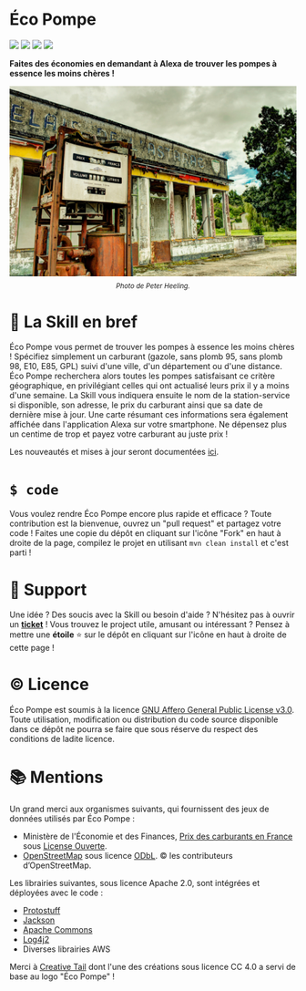 # Éco Pompe
<a href="https://github.com/PyvesB/alexa-eco-pompe/releases"><img src ="https://img.shields.io/github/release/PyvesB/alexa-eco-pompe.svg?label=version" /></a>
<a href="https://github.com/PyvesB/alexa-eco-pompe/issues"><img src ="https://img.shields.io/github/issues/PyvesB/alexa-eco-pompe.svg?label=tickets%20ouverts" /></a>
<a href="https://travis-ci.com/PyvesB/alexa-eco-pompe"><img src ="https://img.shields.io/travis/com/PyvesB/alexa-eco-pompe.svg?label=%C3%A9tat%20des%20tests" /></a>
<a href="https://github.com/PyvesB/alexa-eco-pompe/blob/master/LICENSE.md"><img src ="https://img.shields.io/github/license/PyvesB/alexa-eco-pompe.svg?label=licence" /></a>
<br/>

**Faites des économies en demandant à Alexa de trouver les pompes à essence les moins chères !**

<p align="center">
<img src ="https://github.com/PyvesB/alexa-eco-pompe/blob/master/images/banner.jpg?raw=true"/>
<br/>
<i><sub>Photo de Peter Heeling.</sub></i>
</p>

# :speech_balloon: La Skill en bref

Éco Pompe vous permet de trouver les pompes à essence les moins chères ! Spécifiez simplement un carburant (gazole, sans plomb 95, sans plomb 98, E10, E85, GPL) suivi d'une ville, d'un département ou d'une distance. Éco Pompe recherchera alors toutes les pompes satisfaisant ce critère géographique, en privilégiant celles qui ont actualisé leurs prix il y a moins d'une semaine. La Skill vous indiquera ensuite le nom de la station-service si disponible, son adresse, le prix du carburant ainsi que sa date de dernière mise à jour. Une carte résumant ces informations sera également affichée dans l'application Alexa sur votre smartphone. Ne dépensez plus un centime de trop et payez votre carburant au juste prix !

Les nouveautés et mises à jour seront documentées [ici](https://github.com/PyvesB/alexa-eco-pompe/releases).

# `$ code`

Vous voulez rendre Éco Pompe encore plus rapide et efficace ? Toute contribution est la bienvenue, ouvrez un "pull request" et partagez votre code ! Faites une copie du dépôt en cliquant sur l'icône "Fork" en haut à droite de la page, compilez le projet en utilisant `mvn clean install` et c'est parti !

# :e-mail: Support

Une idée ? Des soucis avec la Skill ou besoin d'aide ? N'hésitez pas à ouvrir un [**ticket**](https://github.com/PyvesB/alexa-eco-pompe/issues) ! Vous trouvez le project utile, amusant ou intéressant ? Pensez à mettre une **étoile** :star: sur le dépôt en cliquant sur l'icône en haut à droite de cette page !

# :copyright: Licence

Éco Pompe est soumis à la licence [GNU Affero General Public License v3.0](https://github.com/PyvesB/alexa-eco-pompe/blob/master/LICENSE.md). Toute utilisation, modification ou distribution du code source disponible dans ce dépôt ne pourra se faire que sous réserve du respect des conditions de ladite licence.

# :books: Mentions

Un grand merci aux organismes suivants, qui fournissent des jeux de données utilisés par Éco Pompe :
- Ministère de l'Économie et des Finances, [Prix des carburants en France](https://www.data.gouv.fr/fr/datasets/prix-des-carburants-en-france) sous [License Ouverte](https://www.etalab.gouv.fr/wp-content/uploads/2017/04/ETALAB-Licence-Ouverte-v2.0.pdf).
- [OpenStreetMap](https://www.openstreetmap.org) sous licence [ODbL](https://opendatacommons.org/licences/odbl/1.0/). © les contributeurs d’OpenStreetMap.

Les librairies suivantes, sous licence Apache 2.0, sont intégrées et déployées avec le code :
- [Protostuff](https://github.com/protostuff/protostuff)
- [Jackson](https://github.com/FasterXML/jackson)
- [Apache Commons](https://commons.apache.org/)
- [Log4j2](https://logging.apache.org/log4j/2.x/)
- Diverses librairies AWS

Merci à [Creative Tail](https://www.creativetail.com/) dont l'une des créations sous licence CC 4.0 a servi de base au logo "Éco Pompe" !
